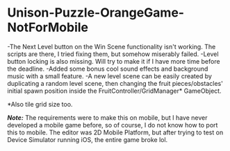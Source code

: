 # Unison-Puzzle-OrangeGame-NotForMobile
-The Next Level button on the Win Scene functionality isn't working. The scripts are there, I tried fixing them, but somehow miserably failed.
-Level button locking is also missing. Will try to make it if I have more time before the deadline.
-Added some bonus cool sound effects and background music with a small feature.
-A new level scene can be easily created by duplicating a random level scene, then changing the fruit pieces/obstacles' initial spawn position inside the FruitController/GridManager* GameObject.

*Also tile grid size too.

***Note:*** The requirements were to make this on mobile, but I have never developed a mobile game before, so of course, I do not know how to port this to mobile. The editor was 2D Mobile Platform, but after trying to test on Device Simulator running iOS, the entire game broke lol.
